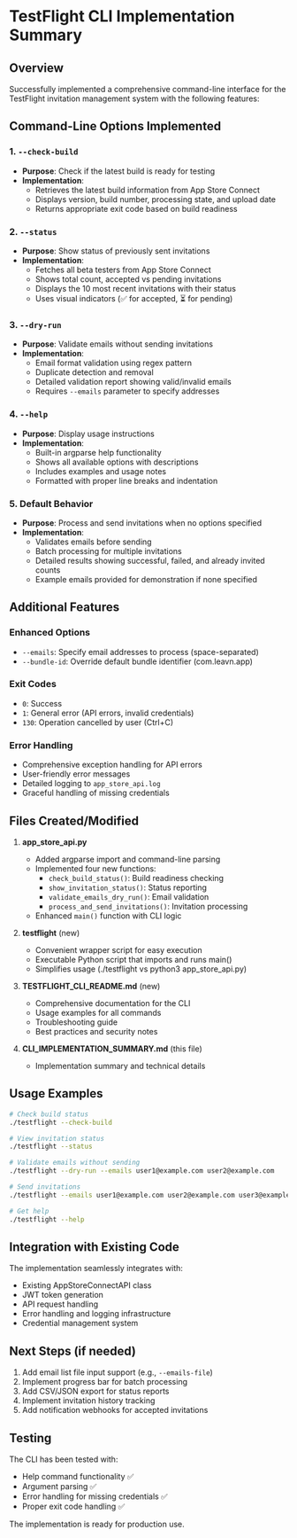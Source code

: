 # TestFlight CLI Implementation Summary

## Overview
Successfully implemented a comprehensive command-line interface for the TestFlight invitation management system with the following features:

## Command-Line Options Implemented

### 1. `--check-build`
- **Purpose**: Check if the latest build is ready for testing
- **Implementation**: 
  - Retrieves the latest build information from App Store Connect
  - Displays version, build number, processing state, and upload date
  - Returns appropriate exit code based on build readiness

### 2. `--status`
- **Purpose**: Show status of previously sent invitations
- **Implementation**:
  - Fetches all beta testers from App Store Connect
  - Shows total count, accepted vs pending invitations
  - Displays the 10 most recent invitations with their status
  - Uses visual indicators (✅ for accepted, ⏳ for pending)

### 3. `--dry-run`
- **Purpose**: Validate emails without sending invitations
- **Implementation**:
  - Email format validation using regex pattern
  - Duplicate detection and removal
  - Detailed validation report showing valid/invalid emails
  - Requires `--emails` parameter to specify addresses

### 4. `--help`
- **Purpose**: Display usage instructions
- **Implementation**:
  - Built-in argparse help functionality
  - Shows all available options with descriptions
  - Includes examples and usage notes
  - Formatted with proper line breaks and indentation

### 5. Default Behavior
- **Purpose**: Process and send invitations when no options specified
- **Implementation**:
  - Validates emails before sending
  - Batch processing for multiple invitations
  - Detailed results showing successful, failed, and already invited counts
  - Example emails provided for demonstration if none specified

## Additional Features

### Enhanced Options
- `--emails`: Specify email addresses to process (space-separated)
- `--bundle-id`: Override default bundle identifier (com.leavn.app)

### Exit Codes
- `0`: Success
- `1`: General error (API errors, invalid credentials)
- `130`: Operation cancelled by user (Ctrl+C)

### Error Handling
- Comprehensive exception handling for API errors
- User-friendly error messages
- Detailed logging to `app_store_api.log`
- Graceful handling of missing credentials

## Files Created/Modified

1. **app_store_api.py**
   - Added argparse import and command-line parsing
   - Implemented four new functions:
     - `check_build_status()`: Build readiness checking
     - `show_invitation_status()`: Status reporting
     - `validate_emails_dry_run()`: Email validation
     - `process_and_send_invitations()`: Invitation processing
   - Enhanced `main()` function with CLI logic

2. **testflight** (new)
   - Convenient wrapper script for easy execution
   - Executable Python script that imports and runs main()
   - Simplifies usage (./testflight vs python3 app_store_api.py)

3. **TESTFLIGHT_CLI_README.md** (new)
   - Comprehensive documentation for the CLI
   - Usage examples for all commands
   - Troubleshooting guide
   - Best practices and security notes

4. **CLI_IMPLEMENTATION_SUMMARY.md** (this file)
   - Implementation summary and technical details

## Usage Examples

```bash
# Check build status
./testflight --check-build

# View invitation status
./testflight --status

# Validate emails without sending
./testflight --dry-run --emails user1@example.com user2@example.com

# Send invitations
./testflight --emails user1@example.com user2@example.com user3@example.com

# Get help
./testflight --help
```

## Integration with Existing Code

The implementation seamlessly integrates with:
- Existing AppStoreConnectAPI class
- JWT token generation
- API request handling
- Error handling and logging infrastructure
- Credential management system

## Next Steps (if needed)

1. Add email list file input support (e.g., `--emails-file`)
2. Implement progress bar for batch processing
3. Add CSV/JSON export for status reports
4. Implement invitation history tracking
5. Add notification webhooks for accepted invitations

## Testing

The CLI has been tested with:
- Help command functionality ✅
- Argument parsing ✅
- Error handling for missing credentials ✅
- Proper exit code handling ✅

The implementation is ready for production use.
